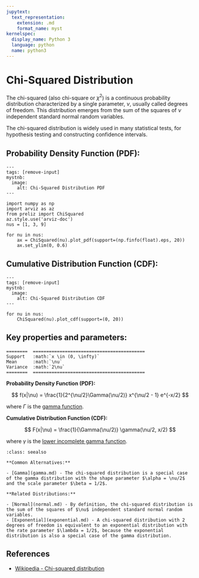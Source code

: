 ```yaml
---
jupytext:
  text_representation:
    extension: .md
    format_name: myst
kernelspec:
  display_name: Python 3
  language: python
  name: python3
---
```

# Chi-Squared Distribution

The chi-squared (also chi-square or $\chi^2$) is a continuous probability distribution characterized by a single parameter, $\nu$, usually called degrees of freedom. This distribution emerges from the sum of the squares of $\nu$ independent standard normal random variables.

The chi-squared distribution is widely used in many statistical tests, for hypothesis testing and constructing confidence intervals. 

## Probability Density Function (PDF):

```{code-cell}
---
tags: [remove-input]
mystnb:
  image:
    alt: Chi-Squared Distribution PDF
---

import numpy as np
import arviz as az
from preliz import ChiSquared
az.style.use('arviz-doc')
nus = [1, 3, 9]

for nu in nus:
    ax = ChiSquared(nu).plot_pdf(support=(np.finfo(float).eps, 20))
    ax.set_ylim(0, 0.6)
```

## Cumulative Distribution Function (CDF):

```{code-cell}
---
tags: [remove-input]
mystnb:
  image:
    alt: Chi-Squared Distribution CDF
---

for nu in nus:
    ChiSquared(nu).plot_cdf(support=(0, 20))
```
## Key properties and parameters:

```{eval-rst}
========  ==========================================
Support   :math:`x \in (0, \infty)`
Mean      :math:`\nu`
Variance  :math:`2\nu`
========  ==========================================
```

**Probability Density Function (PDF):**

$$
f(x|\nu) = \frac{1}{2^{\nu/2}\Gamma(\nu/2)} x^{\nu/2 - 1} e^{-x/2}
$$

where $\Gamma$ is the [gamma function](https://en.wikipedia.org/wiki/Gamma_function).

**Cumulative Distribution Function (CDF):**

$$
F(x|\nu) = \frac{1}{\Gamma(\nu/2)} \gamma(\nu/2, x/2)
$$

where $\gamma$ is the [lower incomplete gamma function](https://en.wikipedia.org/wiki/Incomplete_gamma_function).


```{seealso}
:class: seealso

**Common Alternatives:**

- [Gamma](gamma.md) - The chi-squared distribution is a special case of the gamma distribution with the shape parameter $\alpha = \nu/2$ and the scale parameter $\beta = 1/2$.

**Related Distributions:**

- [Normal](normal.md) - By definition, the chi-squared distribution is the sum of the squares of $\nu$ independent standard normal random variables.
- [Exponential](exponential.md) - A chi-squared distribution with 2 degrees of freedom is equivalent to an exponential distribution with the rate parameter $\lambda = 1/2$, because the exponential distribution is also a special case of the gamma distribution.
```

## References

- [Wikipedia - Chi-squared distribution](https://en.wikipedia.org/wiki/Chi-squared_distribution)

